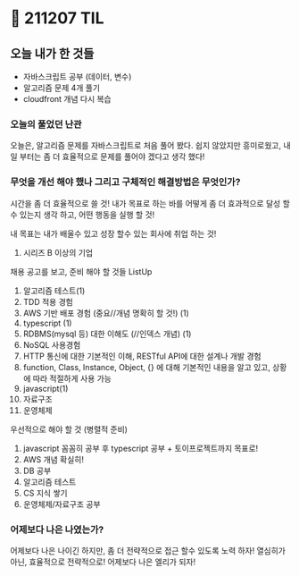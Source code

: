 # :rocket: 211207 TIL

## 오늘 내가 한 것들
- 자바스크립트 공부 (데이터, 변수)
- 알고리즘 문제 4개 풀기
- cloudfront 개념 다시 복습

### 오늘의 풀었던 난관
오늘은, 알고리즘 문제를 자바스크립트로 처음 풀어 봤다.
쉽지 않았지만 흥미로웠고, 내일 부터는 좀 더 효율적으로 문제를 풀어야 겠다고 생각 했다!

### 무엇을 개선 해야 했나  그리고 구체적인 해결방법은 무엇인가?
시간을 좀 더 효율적으로 쓸 것!
내가 목표로 하는 바를 어떻게 좀 더 효과적으로 달성 할수 있는지 생각 하고, 어떤 행동을 실행 할 것!

내 목표는 내가 배울수 있고 성장 할수 있는 회사에 취업 하는 것!  
1. 시리즈 B 이상의 기업  

채용 공고를 보고,
준비 해야 할 것들 ListUp  
1. 알고리즘 테스트(1)  
2. TDD 적용 경험   
3. AWS 기반 배포 경험 (중요//개념 명확히 할 것!) (1)  
4. typescript (1)  
5. RDBMS(mysql 등) 대한 이해도 (//인덱스 개념) (1)  
7. NoSQL 사용경험  
8. HTTP 통신에 대한 기본적인 이해, RESTful API에 대한 설계나 개발 경험  
9. function, Class, Instance, Object, {} 에 대해 기본적인 내용을 알고 있고, 상황에 따라 적절하게 사용 가능  
10. javascript(1)  
11. 자료구조
12. 운영체제 

우선적으로 해야 할 것 (병렬적 준비)  
1. javascript 꼼꼼히 공부 후 typescript 공부 + 토이프로젝트까지 목표로!  
2. AWS 개념 확실히!  
3. DB 공부  
4. 알고리즘 테스트     
5. CS 지식 쌓기  
6. 운영체제/자료구조 공부   


### 어제보다 나은 나였는가?
어제보다 나은 나이긴 하지만, 
좀 더 전략적으로 접근 할수 있도록 노력 하자!
열심히가 아닌, 효율적으로 전략적으로! 
어제보다 나은 엘리가 되자!